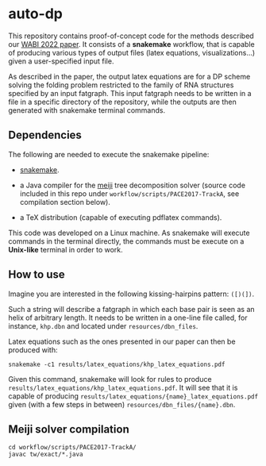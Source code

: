 # auto-dp

This repository contains proof-of-concept code for the methods described our [WABI 2022 paper](https://hal.inria.fr/hal-03676377).
It consists of a **snakemake** workflow, that is capable of producing various types of output files (latex equations, visualizations...)
given a user-specified input file.

As described in the paper, the output latex equations are for a DP scheme solving the folding problem restricted to the family
of RNA structures specified by an input fatgraph. This input fatgraph needs to be written in a file in a specific 
directory of the repository, while the outputs are then generated with snakemake terminal commands.

## Dependencies

The following are needed to execute the snakemake pipeline:

- [snakemake](https://snakemake.readthedocs.io/en/stable/).

- a Java compiler for the [meiji](https://github.com/TCS-Meiji/PACE2017-TrackA) tree decomposition solver (source code included in this repo under `workflow/scripts/PACE2017-TrackA`, see compilation section below).

- a TeX distribution (capable of executing pdflatex commands).

This code was developed on a Linux machine. As snakemake will execute commands in the terminal directly,
the commands must be execute on a **Unix-like** terminal in order to work.

## How to use

Imagine you are interested in the following kissing-hairpins pattern: ``([)(])``.

Such a string will describe a fatgraph in which each base pair is seen as an helix of arbitrary length.
It needs to be written in a one-line file called, for instance, `khp.dbn` and located under `resources/dbn_files`.

Latex equations such as the ones presented in our paper can then be produced with:

```
snakemake -c1 results/latex_equations/khp_latex_equations.pdf
```

Given this command, snakemake will look for rules to produce ``results/latex_equations/khp_latex_equations.pdf``.
It will see that it is capable of producing `results/latex_equations/{name}_latex_equations.pdf` given (with a few steps in between) `resources/dbn_files/{name}.dbn`.

## Meiji solver compilation

```
cd workflow/scripts/PACE2017-TrackA/
javac tw/exact/*.java
```
